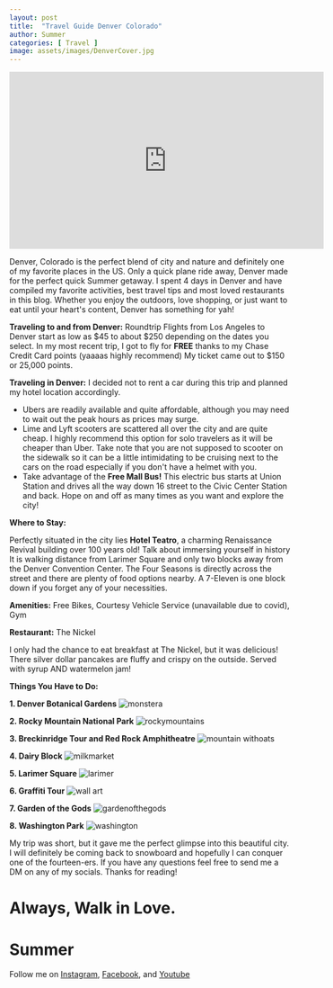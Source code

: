 ```yaml
---
layout: post
title:  "Travel Guide Denver Colorado"
author: Summer
categories: [ Travel ]
image: assets/images/DenverCover.jpg
---
```

<iframe width="560" height="315" src="https://www.youtube.com/embed/wI6D4yprQ90" title="YouTube video player" frameborder="0" allow="accelerometer; autoplay; clipboard-write; encrypted-media; gyroscope; picture-in-picture" allowfullscreen></iframe>

Denver, Colorado is the perfect blend of city and nature and definitely one of my favorite places in the US. Only a quick plane ride away, Denver made for the perfect quick Summer getaway. I spent 4 days in Denver and have compiled my favorite activities, best travel tips and most loved restaurants in this blog.
Whether you enjoy the outdoors, love shopping, or just want to eat until your heart's content, Denver has something for yah!

**Traveling to and from Denver:**
Roundtrip Flights from Los Angeles to Denver start as low as $45 to about $250 depending on the dates you select. In my most recent trip, I got to fly for **FREE** thanks to my Chase Credit Card points (yaaaas highly recommend) My ticket came out to $150 or 25,000 points. 

**Traveling in Denver:**
I decided not to rent a car during this trip and planned my hotel location accordingly.
- Ubers are readily available and quite affordable, although you may need to wait out the peak hours as prices may surge.
- Lime and Lyft scooters are scattered all over the city and are quite cheap. I highly recommend this option for solo travelers as it will be cheaper than Uber. Take note that you are not supposed to scooter on the sidewalk so it can be a little intimidating to be cruising next to the cars on the road especially if you don't have a helmet with you.
- Take advantage of the **Free Mall Bus!** This electric bus starts at Union Station and drives all the way down 16 street to the Civic Center Station and back. Hope on and off as many times as you want and explore the city!

**Where to Stay:**

Perfectly situated in the city lies **Hotel Teatro**, a charming Renaissance Revival building over 100 years old! Talk about immersing yourself in history It is walking distance from Larimer Square and only two blocks away from the Denver Convention Center. The Four Seasons is directly across the street and there are plenty of food options nearby. A 7-Eleven is one block down if you forget any of your necessities.

**Amenities:** Free Bikes, Courtesy Vehicle Service (unavailable due to covid), Gym

**Restaurant:** The Nickel

I only had the chance to eat breakfast at The Nickel, but it was delicious! There silver dollar pancakes are fluffy and crispy on the outside. Served with syrup AND watermelon jam!

**Things You Have to Do:**

**1. Denver Botanical Gardens**
    ![monstera](/assets/images/monstera.jpg)

**2. Rocky Mountain National Park**
    ![rockymountains](/assets/images/rockymountains.jpg)

**3. Breckinridge Tour and Red Rock Amphitheatre**
    ![mountain withoats](/assets/images/lovelandoverlook.jpg)

**4. Dairy Block**
    ![milkmarket](/assets/images/milkmarket.jpg)

**5. Larimer Square**
    ![larimer](/assets/images/larimersummer.jpg)

**6. Graffiti Tour**
    ![wall art](/assets/images/graffiti.jpg)

**7. Garden of the Gods**
    ![gardenofthegods](/assets/images/pikespeak.jpg)

**8. Washington Park**
    ![washington](/assets/images/washingtonpark.jpg)

My trip was short, but it gave me the perfect glimpse into this beautiful city. I will definitely be coming back to snowboard and hopefully I can conquer one of the fourteen-ers. If you have any questions feel free to send me a DM on any of my socials. Thanks for reading!

# Always, Walk in Love.

# Summer

Follow me on [Instagram](http://www.instagram.com/summerislive_), [Facebook](http://www.facebook.com/summerislive), and [Youtube](https://www.youtube.com/channel/UCCSyKD6MYASExRqTrOj5gRw?view_as=subscriber)
